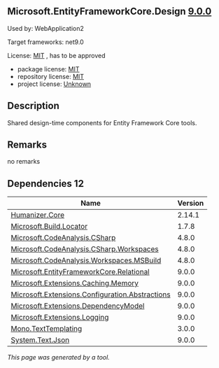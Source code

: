 Microsoft.EntityFrameworkCore.Design [9.0.0](https://www.nuget.org/packages/Microsoft.EntityFrameworkCore.Design/9.0.0)
--------------------

Used by: WebApplication2

Target frameworks: net9.0

License: [MIT](../../../../licenses/mit) , has to be approved

- package license: [MIT](https://licenses.nuget.org/MIT) 
- repository license: [MIT](https://github.com/dotnet/efcore) 
- project license: [Unknown](https://docs.microsoft.com/ef/core/) 

Description
-----------
Shared design-time components for Entity Framework Core tools.

Remarks
-----------
no remarks


Dependencies 12
-----------

|Name|Version|
|----------|:----|
|[Humanizer.Core](../../../../packages/nuget.org/humanizer.core/2.14.1)|2.14.1|
|[Microsoft.Build.Locator](../../../../packages/nuget.org/microsoft.build.locator/1.7.8)|1.7.8|
|[Microsoft.CodeAnalysis.CSharp](../../../../packages/nuget.org/microsoft.codeanalysis.csharp/4.8.0)|4.8.0|
|[Microsoft.CodeAnalysis.CSharp.Workspaces](../../../../packages/nuget.org/microsoft.codeanalysis.csharp.workspaces/4.8.0)|4.8.0|
|[Microsoft.CodeAnalysis.Workspaces.MSBuild](../../../../packages/nuget.org/microsoft.codeanalysis.workspaces.msbuild/4.8.0)|4.8.0|
|[Microsoft.EntityFrameworkCore.Relational](../../../../packages/nuget.org/microsoft.entityframeworkcore.relational/9.0.0)|9.0.0|
|[Microsoft.Extensions.Caching.Memory](../../../../packages/nuget.org/microsoft.extensions.caching.memory/9.0.0)|9.0.0|
|[Microsoft.Extensions.Configuration.Abstractions](../../../../packages/nuget.org/microsoft.extensions.configuration.abstractions/9.0.0)|9.0.0|
|[Microsoft.Extensions.DependencyModel](../../../../packages/nuget.org/microsoft.extensions.dependencymodel/9.0.0)|9.0.0|
|[Microsoft.Extensions.Logging](../../../../packages/nuget.org/microsoft.extensions.logging/9.0.0)|9.0.0|
|[Mono.TextTemplating](../../../../packages/nuget.org/mono.texttemplating/3.0.0)|3.0.0|
|[System.Text.Json](../../../../packages/nuget.org/system.text.json/9.0.0)|9.0.0|

*This page was generated by a tool.*